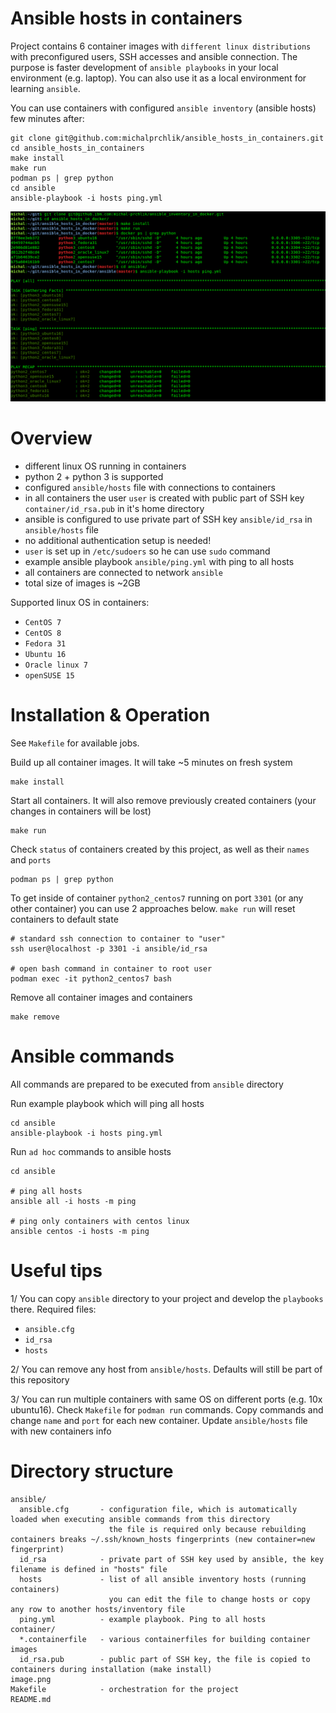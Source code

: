 # Ansible hosts in containers

Project contains 6 container images with `different linux distributions` with preconfigured users, SSH accesses and ansible connection. The purpose is faster development of `ansible playbooks` in your local environment (e.g. laptop). You can also use it as a local environment for learning `ansible`. 

You can use containers with configured `ansible inventory` (ansible hosts) few minutes after: 

```
git clone git@github.com:michalprchlik/ansible_hosts_in_containers.git
cd ansible_hosts_in_containers
make install
make run
podman ps | grep python
cd ansible
ansible-playbook -i hosts ping.yml
```

![Image is better than words](WATCHME.png)

# Overview

- different linux OS running in containers
- python 2 + python 3 is supported
- configured `ansible/hosts` file with connections to containers
- in all containers the user `user` is created with public part of SSH key `container/id_rsa.pub` in it's home directory 
- ansible is configured to use private part of SSH key `ansible/id_rsa` in `ansible/hosts` file
- no additional authentication setup is needed!
- `user` is set up in `/etc/sudoers` so he can use `sudo` command
- example ansible playbook `ansible/ping.yml` with ping to all hosts
- all containers are connected to network `ansible`
- total size of images is ~2GB 

Supported linux OS in containers:
- `CentOS 7`
- `CentOS 8`
- `Fedora 31`
- `Ubuntu 16`
- `Oracle linux 7`
- `openSUSE 15`

# Installation & Operation

See `Makefile` for available jobs.

Build up all container images. It will take ~5 minutes on fresh system

```
make install
```

Start all containers. It will also remove previously created containers (your changes in containers will be lost)

```
make run
```

Check `status` of containers created by this project, as well as their `names` and `ports`

```
podman ps | grep python
```

To get inside of container `python2_centos7` running on port `3301` (or any other container) you can use 2 approaches below. `make run` will reset containers to default state

```
# standard ssh connection to container to "user"
ssh user@localhost -p 3301 -i ansible/id_rsa

# open bash command in container to root user
podman exec -it python2_centos7 bash
```

Remove all container images and containers

```
make remove
```

# Ansible commands 

All commands are prepared to be executed from `ansible` directory

Run example playbook which will ping all hosts

```
cd ansible
ansible-playbook -i hosts ping.yml
```

Run `ad hoc` commands to ansible hosts

```
cd ansible

# ping all hosts
ansible all -i hosts -m ping

# ping only containers with centos linux
ansible centos -i hosts -m ping
```

# Useful tips

1/
You can copy `ansible` directory to your project and develop the `playbooks` there. Required files: 
- `ansible.cfg`
- `id_rsa`
- `hosts`

2/
You can remove any host from `ansible/hosts`. Defaults will still be part of this repository

3/
You can run multiple containers with same OS on different ports (e.g. 10x ubuntu16). Check `Makefile` for `podman run` commands. Copy commands and change `name` and `port` for each new container. Update `ansible/hosts` file with new containers info

# Directory structure

```
ansible/
  ansible.cfg       - configuration file, which is automatically loaded when executing ansible commands from this directory
                      the file is required only because rebuilding containers breaks ~/.ssh/known_hosts fingerprints (new container=new fingerprint)
  id_rsa            - private part of SSH key used by ansible, the key filename is defined in "hosts" file
  hosts             - list of all ansible inventory hosts (running containers)
                      you can edit the file to change hosts or copy any row to another hosts/inventory file
  ping.yml          - example playbook. Ping to all hosts
container/
  *.containerfile   - various containerfiles for building container images
  id_rsa.pub        - public part of SSH key, the file is copied to containers during installation (make install)
image.png
Makefile            - orchestration for the project
README.md
```
